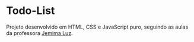 # Todo-List

Projeto desenvolvido em HTML, CSS e JavaScript puro, seguindo as aulas da professora [Jemima Luz](https://github.com/jemluz).
